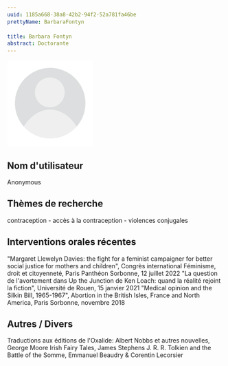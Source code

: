 ```yaml
---
uuid: 1185a668-38a8-42b2-94f2-52a781fa46be
prettyName: BarbaraFontyn

title: Barbara Fontyn
abstract: Doctorante
---
```


<img src="./avatar.webp" width="200px" />

## ﻿Nom d'utilisateur

 Anonymous

## Thèmes de recherche

 contraception - accès à la contraception - violences conjugales

## Interventions orales récentes

 "Margaret Llewelyn Davies: the fight for a feminist campaigner for better social justice for mothers and children", Congrès international Féminisme, droit et citoyenneté, Paris Panthéon Sorbonne, 12 juillet 2022
"La question de l'avortement dans Up the Junction de Ken Loach: quand la réalité rejoint la fiction", Université de Rouen, 15 janvier 2021
"Medical opinion and the Silkin Bill, 1965-1967", Abortion in the British Isles, France and North America, Paris Sorbonne, novembre 2018

## Autres / Divers

 Traductions aux éditions de l'Oxalide:
Albert Nobbs et autres nouvelles, George Moore
Irish Fairy Tales, James Stephens
J. R. R. Tolkien and the Battle of the Somme, Emmanuel Beaudry & Corentin Lecorsier

